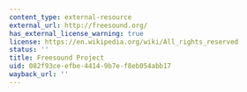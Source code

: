 ```yaml
---
content_type: external-resource
external_url: http://freesound.org/
has_external_license_warning: true
license: https://en.wikipedia.org/wiki/All_rights_reserved
status: ''
title: Freesound Project
uid: 082f93ce-efbe-4414-9b7e-f8eb054abb17
wayback_url: ''
---
```


